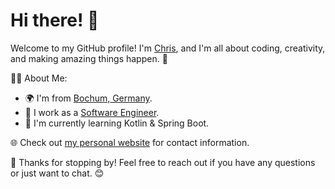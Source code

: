 # Hi there! 👋

Welcome to my GitHub profile! I'm [Chris](https://github.com/cweissbon), and I'm all about coding, creativity, and making amazing things happen. 🚀

👨‍💻 About Me:
- 🌍 I'm from [Bochum, Germany](https://de.wikipedia.org/wiki/Bochum).
- 💼 I work as a [Software Engineer](https://www.linkedin.com/in/christian-w-487219259/).
- 🌱 I'm currently learning Kotlin & Spring Boot.

🌐 Check out [my personal website](https://www.weissbon.de) for contact information.

🎉 Thanks for stopping by! Feel free to reach out if you have any questions or just want to chat. 😊
